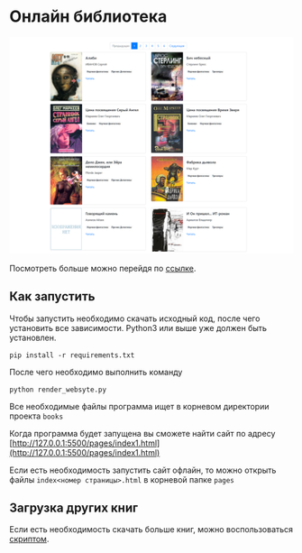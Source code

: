 # Онлайн библиотека

![1728919054449](image/README/1728919054449.png)

Посмотреть больше можно перейдя по [ссылке](https://stmkv.github.io/online_library_bootstrap/pages/index1.html).

## Как запустить

Чтобы запустить необходимо скачать исходный код, после чего установить все зависимости. Python3 или выше уже должен быть установлен.

```
pip install -r requirements.txt
```

После чего необходимо выполнить команду

```
python render_websyte.py
```

Все необходимые файлы программа ищет в корневом директории проекта `books`

Когда программа будет запущена вы сможете найти сайт по адресу [http://127.0.0.1:5500/pages/index1.html](http://127.0.0.1:5500/pages/index1.html)


Если есть необходимость запустить сайт офлайн, то можно открыть файлы `index<номер страницы>.html` в корневой папке `pages`

## Загрузка других книг

Если есть необходимость скачать больше книг, можно воспользоваться [скриптом](https://github.com/Stmkv/online_library_parser).
